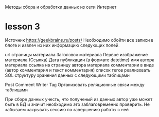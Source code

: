 Методы сбора и обработки данных из сети Интернет
# lesson 3

Источник https://geekbrains.ru/posts/
Необходимо обойти все записи в блоге и извлеч из них информацию следующих полей:

url страницы материала
Заголовок материала
Первое изображение материала (Ссылка)
Дата публикации (в формате datetime)
имя автора материала
ссылка на страницу автора материала
комментарии в виде (автор комментария и текст комментария)
список тегов
реализовать SQL структуру хранения данных c следующими таблицами

Post
Comment
Writer
Tag
Организовать реляционные связи между таблицами

При сборе данных учесть, что полученый из данных автор уже может быть в БД и значит необходимо это заблаговременно проверить.
Не забываем закрывать сессию по завершению работы с ней